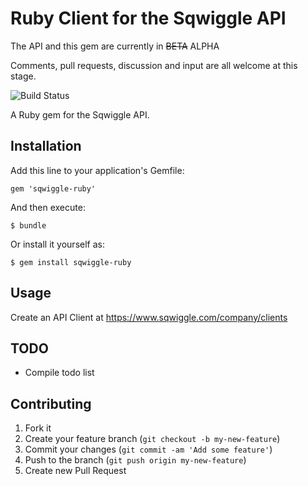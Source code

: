 # Ruby Client for the Sqwiggle API

The API and this gem are currently in ~~BETA~~ ALPHA

Comments, pull requests, discussion and input are all welcome at this stage.

![Build Status](https://api.travis-ci.org/sqwiggle/sqwiggle-ruby.png)

A Ruby gem for the Sqwiggle API.

## Installation

Add this line to your application's Gemfile:

    gem 'sqwiggle-ruby'

And then execute:

    $ bundle

Or install it yourself as:

    $ gem install sqwiggle-ruby

## Usage

Create an API Client at https://www.sqwiggle.com/company/clients

## TODO

 * Compile todo list


## Contributing

1. Fork it
2. Create your feature branch (`git checkout -b my-new-feature`)
3. Commit your changes (`git commit -am 'Add some feature'`)
4. Push to the branch (`git push origin my-new-feature`)
5. Create new Pull Request
